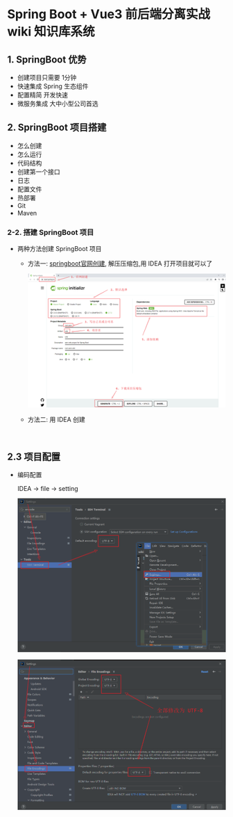 # Spring Boot + Vue3 前后端分离实战 wiki 知识库系统

## 1. SpringBoot 优势

- 创建项目只需要 1分钟
- 快速集成 Spring 生态组件
- 配置精简 开发快速
- 微服务集成 大中小型公司首选



## 2. SpringBoot 项目搭建

- 怎么创建
- 怎么运行
- 代码结构
- 创建第一个接口
- 日志
- 配置文件
- 热部署
- Git
- Maven

### 2-2. 搭建 SpringBoot 项目

- 两种方法创建 SpringBoot 项目

  - 方法一: [springboot官网创建](https://start.spring.io), 解压压缩包,用 IDEA 打开项目就可以了

    ![创建springboot项目](./images/create-springBoot.png)

  - 方法二: 用 IDEA 创建

    ​		



## 2.3 项目配置

- 编码配置

  IDEA → file → setting

  ![image-20220914111335117](.\images\editorUTF-8-1.png)

  ![编码配置成 UTF-8](./images/editorUTF-8.png)





















































